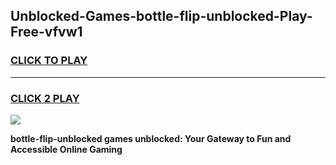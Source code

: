 
## Unblocked-Games-bottle-flip-unblocked-Play-Free-vfvw1
<h3>
<a href="https://premium76.site?title=bottle-flip-unblocked&ref=20M">CLICK TO PLAY</a></h3>
<hr>

<h3>
<a href="https://premium76.site?title=bottle-flip-unblocked&ref=20M">CLICK 2 PLAY</a>
  
</h3>

<a href="https://premium76.site?title=bottle-flip-unblocked&ref=19M"><img src="https://clearcache.store/games.png"></a>


**bottle-flip-unblocked games unblocked: Your Gateway to Fun and Accessible Online Gaming**
